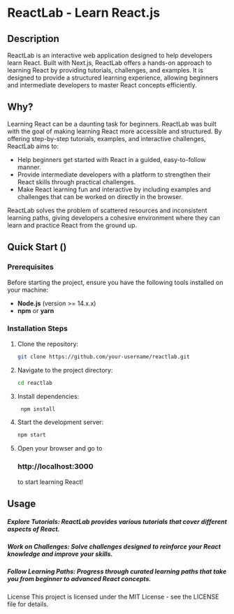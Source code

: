 # ReactLab - Learn React.js

## Description
ReactLab is an interactive web application designed to help developers learn React. Built with Next.js, ReactLab offers a hands-on approach to learning React by providing tutorials, challenges, and examples. It is designed to provide a structured learning experience, allowing beginners and intermediate developers to master React concepts efficiently.

## Why? 
Learning React can be a daunting task for beginners. ReactLab was built with the goal of making learning React more accessible and structured. By offering step-by-step tutorials, examples, and interactive challenges, ReactLab aims to:
- Help beginners get started with React in a guided, easy-to-follow manner.
- Provide intermediate developers with a platform to strengthen their React skills through practical challenges.
- Make React learning fun and interactive by including examples and challenges that can be worked on directly in the browser.

ReactLab solves the problem of scattered resources and inconsistent learning paths, giving developers a cohesive environment where they can learn and practice React from the ground up.

## Quick Start  ()

### Prerequisites
Before starting the project, ensure you have the following tools installed on your machine:
- **Node.js** (version >= 14.x.x)
- **npm** or **yarn**

### Installation Steps
1. Clone the repository:
   ```bash
   git clone https://github.com/your-username/reactlab.git

   
2. Navigate to the project directory:
   ```bash
   cd reactlab

3. Install dependencies:
    ```bash
     npm install

4. Start the development server:
    ```bash
    npm start

5. Open your browser and go to

   ### http://localhost:3000

   to start learning React!

## Usage
##### Explore Tutorials: ReactLab provides various tutorials that cover different aspects of React.
##### Work on Challenges: Solve challenges designed to reinforce your React knowledge and improve your skills.
##### Follow Learning Paths: Progress through curated learning paths that take you from beginner to advanced React concepts.


License
This project is licensed under the MIT License - see the LICENSE file for details.

